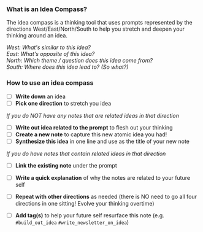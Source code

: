 
### What is an Idea Compass? 
The idea compass is a thinking tool that uses prompts represented by the directions West/East/North/South to help you stretch and deepen your thinking around an idea. 

*West: What's similar to this idea?*<br>
*East: What's opposite of this idea?*<br>
*North: Which theme / question does this idea come from?*<br>
*South: Where does this idea lead to? (So what?)*<br>


### How to use an idea compass
- [ ] **Write down** an idea
- [ ] **Pick one direction** to stretch you idea
      
*If you do NOT have any notes that are related ideas in that direction* 
- [ ] **Write out idea related to the prompt** to flesh out your thinking
- [ ] **Create a new note** to capture this new atomic idea you had!
- [ ] **Synthesize this idea** in one line and use as the title of your new note

*If you do have notes that contain related ideas in that direction*
- [ ] **Link the existing note** under the prompt
- [ ] **Write a quick explanation** of why the notes are related to your future self

- [ ] **Repeat with other directions** as needed (there is NO need to go all four directions in one sitting! Evolve your thinking overtime)
- [ ] **Add tag(s)** to help your future self resurface this note (e.g. `#build_out_idea` `#write_newsletter_on_idea`) 